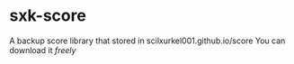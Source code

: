 # sxk-score
A backup score library that stored in scilxurkel001.github.io/score
You can download it *freely*
